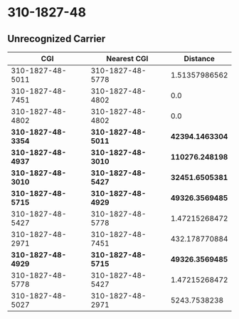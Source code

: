 # 310-1827-48
## Unrecognized Carrier


| CGI | Nearest CGI | Distance |
|-----|-------------|----------|
| 310-1827-48-5011 | 310-1827-48-5778 | 1.51357986562 |
| 310-1827-48-7451 | 310-1827-48-4802 | 0.0 |
| 310-1827-48-4802 | 310-1827-48-4802 | 0.0 |
| **310-1827-48-3354** | **310-1827-48-5011** | **42394.1463304** |
| **310-1827-48-4937** | **310-1827-48-3010** | **110276.248198** |
| **310-1827-48-3010** | **310-1827-48-5427** | **32451.6505381** |
| **310-1827-48-5715** | **310-1827-48-4929** | **49326.3569485** |
| 310-1827-48-5427 | 310-1827-48-5778 | 1.47215268472 |
| 310-1827-48-2971 | 310-1827-48-7451 | 432.178770884 |
| **310-1827-48-4929** | **310-1827-48-5715** | **49326.3569485** |
| 310-1827-48-5778 | 310-1827-48-5427 | 1.47215268472 |
| 310-1827-48-5027 | 310-1827-48-2971 | 5243.7538238 |
